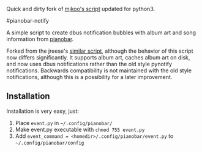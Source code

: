 Quick and dirty fork of [mjkoo's script](https://github.com/mjkoo/pianobar-notify) updated for python3.

#pianobar-notify

A simple script to create dbus notification bubbles with album art and song
information from [pianobar](https://github.com/PromyLOPh/pianobar/).

Forked from the jreese's [similar script](https://github.com/jreese/pianobar-python),
although the behavior of this script now differs significantly. It supports
album art, caches album art on disk, and now uses dbus notifications rather than
the old style pynotify notifications. Backwards compatibility is not maintained
with the old style notifications, although this is a possibility for a later
improvement.

## Installation

Installation is very easy, just:

1. Place `event.py` in `~/.config/pianobar/`
2. Make event.py executable with `chmod 755 event.py`
3. Add `event_command = <homedir>/.config/pianobar/event.py` to `~/.config/pianobar/config`

